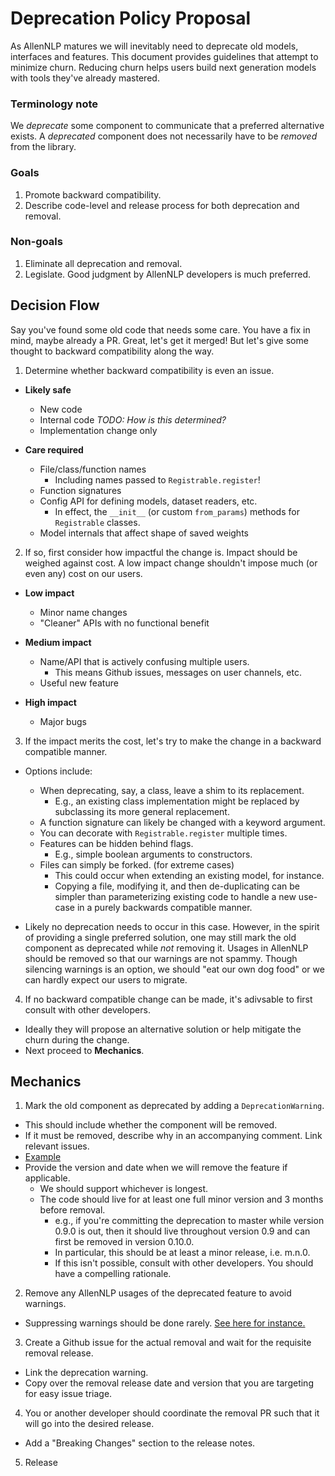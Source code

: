 # Deprecation Policy Proposal

As AllenNLP matures we will inevitably need to deprecate old models, interfaces and features. This document provides guidelines that attempt to minimize churn. Reducing churn helps users build next generation models with tools they've already mastered.

### Terminology note

We _deprecate_ some component to communicate that a preferred alternative exists. A _deprecated_ component does not necessarily have to be _removed_ from the library.

### Goals

1. Promote backward compatibility.
2. Describe code-level and release process for both deprecation and removal.

### Non-goals

1. Eliminate all deprecation and removal.
2. Legislate. Good judgment by AllenNLP developers is much preferred.

## Decision Flow

Say you've found some old code that needs some care. You have a fix in mind, maybe already a PR. Great, let's get it merged! But let's give some thought to backward compatibility along the way.

1. Determine whether backward compatibility is even an issue.

  * __Likely safe__

    * New code
    * Internal code _TODO: How is this determined?_
    * Implementation change only

  * __Care required__

    * File/class/function names
      * Including names passed to `Registrable.register`!
    * Function signatures
    * Config API for defining models, dataset readers, etc.
      * In effect, the `__init__` (or custom `from_params`) methods for `Registrable` classes.
    * Model internals that affect shape of saved weights

2. If so, first consider how impactful the change is. Impact should be weighed against cost. A low impact change shouldn't impose much (or even any) cost on our users.

  * __Low impact__

    * Minor name changes
    * "Cleaner" APIs with no functional benefit

  * __Medium impact__

    * Name/API that is actively confusing multiple users.
      * This means Github issues, messages on user channels, etc.
    * Useful new feature

  * __High impact__

    * Major bugs

3. If the impact merits the cost, let's try to make the change in a backward compatible manner.

  * Options include:
    * When deprecating, say, a class, leave a shim to its replacement.
      * E.g., an existing class implementation might be replaced by subclassing its more general replacement.
    * A function signature can likely be changed with a keyword argument.
    * You can decorate with `Registrable.register` multiple times.
    * Features can be hidden behind flags.
      * E.g., simple boolean arguments to constructors.
    * Files can simply be forked. (for extreme cases)
      * This could occur when extending an existing model, for instance.
      * Copying a file, modifying it, and then de-duplicating can be simpler than parameterizing existing code to handle a new use-case in a purely backwards compatible manner.

  * Likely no deprecation needs to occur in this case. However, in the spirit of providing a single preferred solution, one may still mark the old component as deprecated while _not_ removing it. Usages in AllenNLP should be removed so that our warnings are not spammy. Though silencing warnings is an option, we should "eat our own dog food" or we can hardly expect our users to migrate.

4. If no backward compatible change can be made, it's adivsable to first consult with other developers.

  * Ideally they will propose an alternative solution or help mitigate the churn during the change.
  * Next proceed to __Mechanics__.

## Mechanics

1. Mark the old component as deprecated by adding a `DeprecationWarning`.
  * This should include whether the component will be removed.
  * If it must be removed, describe why in an accompanying comment. Link relevant issues.
  * [Example](https://github.com/allenai/allennlp/blob/cb9651a4c77c10cbd2d76f79b85c6453386dc229/allennlp/modules/text_field_embedders/basic_text_field_embedder.py#L141)
  * Provide the version and date when we will remove the feature if applicable.
    * We should support whichever is longest.
    * The code should live for at least one full minor version and 3 months before removal.
      * e.g., if you're committing the deprecation to master while version 0.9.0 is out, then it should live throughout version 0.9 and can first be removed in version 0.10.0.
      * In particular, this should be at least a minor release, i.e. m.n.0.
      * If this isn't possible, consult with other developers. You should have a compelling rationale.

2. Remove any AllenNLP usages of the deprecated feature to avoid warnings.
  * Suppressing warnings should be done rarely. [See here for instance.](https://github.com/allenai/allennlp/blob/9719b5c71207e642276fb1209ea1a4c8467e0792/allennlp/modules/token_embedders/embedding.py#L14)

3. Create a Github issue for the actual removal and wait for the requisite removal release.
  * Link the deprecation warning.
  * Copy over the removal release date and version that you are targeting for easy issue triage.

4. You or another developer should coordinate the removal PR such that it will go into the desired release.
  * Add a "Breaking Changes" section to the release notes.

5. Release
